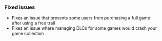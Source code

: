 ### Fixed issues
- Fixes an issue that prevents some users from purchasing a full game after using a free trail
- Fixes an issue where managing DLCs for some games would crash your game collection